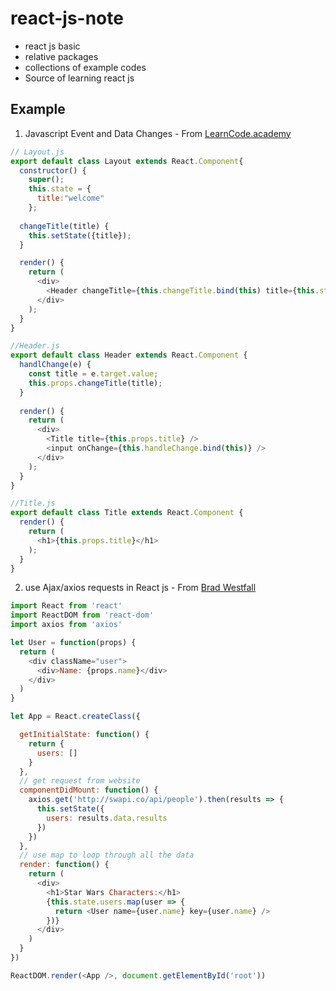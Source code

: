 # react-js-note #
* react js basic
* relative packages
* collections of example codes
* Source of learning react js

## Example ##

1. Javascript Event and Data Changes - From [LearnCode.academy](https://www.youtube.com/watch?v=_D1JGNidMr4&list=PLoYCgNOIyGABj2GQSlDRjgvXtqfDxKm5b&index=5)
  ```js
  // Layout.js
  export default class Layout extends React.Component{
    constructor() {
      super();
      this.state = {
        title:"welcome"
      };
      
    changeTitle(title) {
      this.setState({title});
    }
  
    render() {
      return (
        <div>
          <Header changeTitle={this.changeTitle.bind(this) title={this.state.title} />
        </div>
      );
    }
  }
  ```
  
  ```js
  //Header.js
  export default class Header extends React.Component {
    handlChange(e) {
      const title = e.target.value;
      this.props.changeTitle(title);
    }
    
    render() {
      return (
        <div>
          <Title title={this.props.title} />
          <input onChange={this.handleChange.bind(this)} />
        </div>
      );
    }
  }
  ```
  
  ```js
  //Title.js
  export default class Title extends React.Component {
    render() {
      return (
        <h1>{this.props.title}</h1>
      );
    }
  }
  ```
2. use Ajax/axios requests in React js - From [Brad Westfall](https://www.youtube.com/watch?v=A2-u0KnyxWs)
  ```js
  import React from 'react'
  import ReactDOM from 'react-dom'
  import axios from 'axios'

  let User = function(props) {
    return (
      <div className="user">
        <div>Name: {props.name}</div>
      </div>
    )
  }

  let App = React.createClass({

    getInitialState: function() {
      return {
        users: []
      }
    },
    // get request from website
    componentDidMount: function() {
      axios.get('http://swapi.co/api/people').then(results => {
        this.setState({
          users: results.data.results
        })
      })
    },
    // use map to loop through all the data
    render: function() {
      return (
        <div>
          <h1>Star Wars Characters:</h1>
          {this.state.users.map(user => {
            return <User name={user.name} key={user.name} />
          })}
        </div>
      )
    }
  })

  ReactDOM.render(<App />, document.getElementById('root'))
  ```
